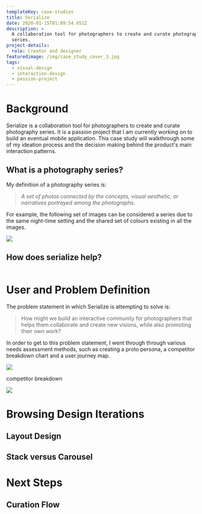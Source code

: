 ```yaml
---
templateKey: case-studies
title: Serialize
date: 2020-01-15T01:09:54.651Z
description: >
  A collaboration tool for photographers to create and curate photography
  series. 
project-details:
  role: Creator and designer
featuredimage: /img/case_study_cover_3.jpg
tags:
  - visual-design
  - interaction-design
  - passion-project
---
```

# Background

Serialize is a collaboration tool for photographers to create and curate photography series. It is a passion project that I am currently working on to build an eventual mobile application. This case study will walkthrough some of my ideation process and the decision making behind the product's main interaction patterns. 

## What is a photography series?

My definition of a photography series is: 

> _A set of photos connected by the concepts, visual aesthetic, or narratives portrayed among the photographs._

For example, the following set of images can be considered a series due to the same night-time setting and the shared set of colours existing in all the images. 

![](/img/series_example.png)

## How does serialize help?

![]()

# User and Problem Definition

The problem statement in which Serialize is attempting to solve is: 

> How might we build an interactive community for photographers that helps them collaborate and create new visions, while also promoting their own work?

In order to get to this problem statement, I went through through various needs assessment methods, such as creating a proto persona, a competitor breakdown chart and a user journey map. 

![](/img/persone_photographer.png)



competitor breakdown



![](/img/user_mape_seriealize.png)

# Browsing Design Iterations

<insert flow here>

## Layout Design

## Stack versus Carousel

# 

# Next Steps

<insert curator steps>

## Curation Flow

##
